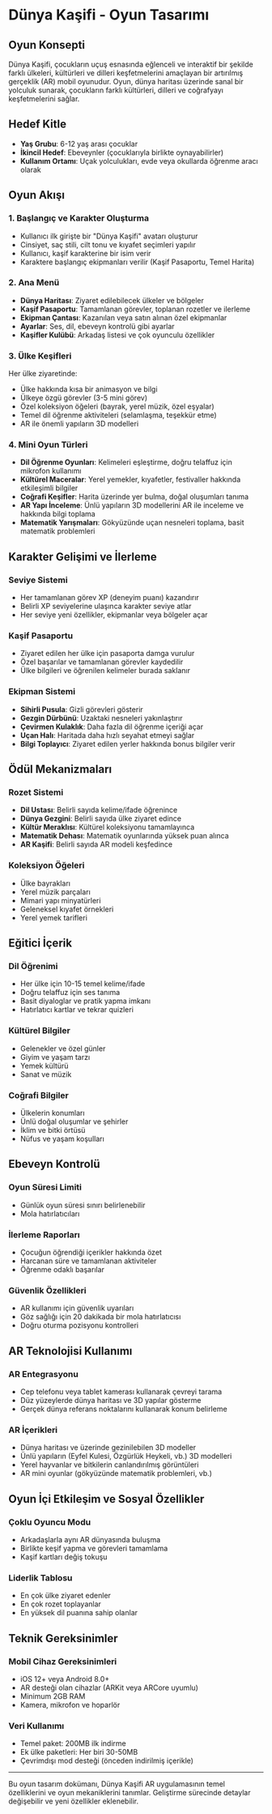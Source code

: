 # Dünya Kaşifi - Oyun Tasarımı

## Oyun Konsepti

Dünya Kaşifi, çocukların uçuş esnasında eğlenceli ve interaktif bir şekilde farklı ülkeleri, kültürleri ve dilleri keşfetmelerini amaçlayan bir artırılmış gerçeklik (AR) mobil oyunudur. Oyun, dünya haritası üzerinde sanal bir yolculuk sunarak, çocukların farklı kültürleri, dilleri ve coğrafyayı keşfetmelerini sağlar.

## Hedef Kitle

- **Yaş Grubu**: 6-12 yaş arası çocuklar
- **İkincil Hedef**: Ebeveynler (çocuklarıyla birlikte oynayabilirler)
- **Kullanım Ortamı**: Uçak yolculukları, evde veya okullarda öğrenme aracı olarak

## Oyun Akışı

### 1. Başlangıç ve Karakter Oluşturma

- Kullanıcı ilk girişte bir "Dünya Kaşifi" avatarı oluşturur
- Cinsiyet, saç stili, cilt tonu ve kıyafet seçimleri yapılır
- Kullanıcı, kaşif karakterine bir isim verir
- Karaktere başlangıç ekipmanları verilir (Kaşif Pasaportu, Temel Harita)

### 2. Ana Menü

- **Dünya Haritası**: Ziyaret edilebilecek ülkeler ve bölgeler
- **Kaşif Pasaportu**: Tamamlanan görevler, toplanan rozetler ve ilerleme
- **Ekipman Çantası**: Kazanılan veya satın alınan özel ekipmanlar
- **Ayarlar**: Ses, dil, ebeveyn kontrolü gibi ayarlar
- **Kaşifler Kulübü**: Arkadaş listesi ve çok oyunculu özellikler

### 3. Ülke Keşifleri

Her ülke ziyaretinde:
- Ülke hakkında kısa bir animasyon ve bilgi
- Ülkeye özgü görevler (3-5 mini görev)
- Özel koleksiyon öğeleri (bayrak, yerel müzik, özel eşyalar)
- Temel dil öğrenme aktiviteleri (selamlaşma, teşekkür etme)
- AR ile önemli yapıların 3D modelleri

### 4. Mini Oyun Türleri

- **Dil Öğrenme Oyunları**: Kelimeleri eşleştirme, doğru telaffuz için mikrofon kullanımı
- **Kültürel Maceralar**: Yerel yemekler, kıyafetler, festivaller hakkında etkileşimli bilgiler
- **Coğrafi Keşifler**: Harita üzerinde yer bulma, doğal oluşumları tanıma
- **AR Yapı İnceleme**: Ünlü yapıların 3D modellerini AR ile inceleme ve hakkında bilgi toplama
- **Matematik Yarışmaları**: Gökyüzünde uçan nesneleri toplama, basit matematik problemleri

## Karakter Gelişimi ve İlerleme

### Seviye Sistemi
- Her tamamlanan görev XP (deneyim puanı) kazandırır
- Belirli XP seviyelerine ulaşınca karakter seviye atlar
- Her seviye yeni özellikler, ekipmanlar veya bölgeler açar

### Kaşif Pasaportu
- Ziyaret edilen her ülke için pasaporta damga vurulur
- Özel başarılar ve tamamlanan görevler kaydedilir
- Ülke bilgileri ve öğrenilen kelimeler burada saklanır

### Ekipman Sistemi
- **Sihirli Pusula**: Gizli görevleri gösterir
- **Gezgin Dürbünü**: Uzaktaki nesneleri yakınlaştırır
- **Çevirmen Kulaklık**: Daha fazla dil öğrenme içeriği açar
- **Uçan Halı**: Haritada daha hızlı seyahat etmeyi sağlar
- **Bilgi Toplayıcı**: Ziyaret edilen yerler hakkında bonus bilgiler verir

## Ödül Mekanizmaları

### Rozet Sistemi
- **Dil Ustası**: Belirli sayıda kelime/ifade öğrenince
- **Dünya Gezgini**: Belirli sayıda ülke ziyaret edince
- **Kültür Meraklısı**: Kültürel koleksiyonu tamamlayınca
- **Matematik Dehası**: Matematik oyunlarında yüksek puan alınca
- **AR Kaşifi**: Belirli sayıda AR modeli keşfedince

### Koleksiyon Öğeleri
- Ülke bayrakları
- Yerel müzik parçaları
- Mimari yapı minyatürleri
- Geleneksel kıyafet örnekleri
- Yerel yemek tarifleri

## Eğitici İçerik

### Dil Öğrenimi
- Her ülke için 10-15 temel kelime/ifade
- Doğru telaffuz için ses tanıma
- Basit diyaloglar ve pratik yapma imkanı
- Hatırlatıcı kartlar ve tekrar quizleri

### Kültürel Bilgiler
- Gelenekler ve özel günler
- Giyim ve yaşam tarzı
- Yemek kültürü
- Sanat ve müzik

### Coğrafi Bilgiler
- Ülkelerin konumları
- Ünlü doğal oluşumlar ve şehirler
- İklim ve bitki örtüsü
- Nüfus ve yaşam koşulları

## Ebeveyn Kontrolü

### Oyun Süresi Limiti
- Günlük oyun süresi sınırı belirlenebilir
- Mola hatırlatıcıları

### İlerleme Raporları
- Çocuğun öğrendiği içerikler hakkında özet
- Harcanan süre ve tamamlanan aktiviteler
- Öğrenme odaklı başarılar

### Güvenlik Özellikleri
- AR kullanımı için güvenlik uyarıları
- Göz sağlığı için 20 dakikada bir mola hatırlatıcısı
- Doğru oturma pozisyonu kontrolleri

## AR Teknolojisi Kullanımı

### AR Entegrasyonu
- Cep telefonu veya tablet kamerası kullanarak çevreyi tarama
- Düz yüzeylerde dünya haritası ve 3D yapılar gösterme
- Gerçek dünya referans noktalarını kullanarak konum belirleme

### AR İçerikleri
- Dünya haritası ve üzerinde gezinilebilen 3D modeller
- Ünlü yapıların (Eyfel Kulesi, Özgürlük Heykeli, vb.) 3D modelleri
- Yerel hayvanlar ve bitkilerin canlandırılmış görüntüleri
- AR mini oyunlar (gökyüzünde matematik problemleri, vb.)

## Oyun İçi Etkileşim ve Sosyal Özellikler

### Çoklu Oyuncu Modu
- Arkadaşlarla aynı AR dünyasında buluşma
- Birlikte keşif yapma ve görevleri tamamlama
- Kaşif kartları değiş tokuşu

### Liderlik Tablosu
- En çok ülke ziyaret edenler
- En çok rozet toplayanlar
- En yüksek dil puanına sahip olanlar

## Teknik Gereksinimler

### Mobil Cihaz Gereksinimleri
- iOS 12+ veya Android 8.0+
- AR desteği olan cihazlar (ARKit veya ARCore uyumlu)
- Minimum 2GB RAM
- Kamera, mikrofon ve hoparlör

### Veri Kullanımı
- Temel paket: 200MB ilk indirme
- Ek ülke paketleri: Her biri 30-50MB
- Çevrimdışı mod desteği (önceden indirilmiş içerikle)

---

Bu oyun tasarım dokümanı, Dünya Kaşifi AR uygulamasının temel özelliklerini ve oyun mekaniklerini tanımlar. Geliştirme sürecinde detaylar değişebilir ve yeni özellikler eklenebilir. 